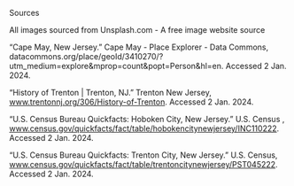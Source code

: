 Sources

All images sourced from Unsplash.com - A free image website source


“Cape May, New Jersey.” Cape May - Place Explorer - Data Commons, datacommons.org/place/geoId/3410270/?utm_medium=explore&mprop=count&popt=Person&hl=en. Accessed 2 Jan. 2024. 

“History of Trenton | Trenton, NJ.” Trenton New Jersey, www.trentonnj.org/306/History-of-Trenton. Accessed 2 Jan. 2024. 

“U.S. Census Bureau Quickfacts: Hoboken City, New Jersey.” U.S. Census , www.census.gov/quickfacts/fact/table/hobokencitynewjersey/INC110222. Accessed 2 Jan. 2024. 

“U.S. Census Bureau Quickfacts: Trenton City, New Jersey.” U.S. Census, www.census.gov/quickfacts/fact/table/trentoncitynewjersey/PST045222. Accessed 2 Jan. 2024. 
